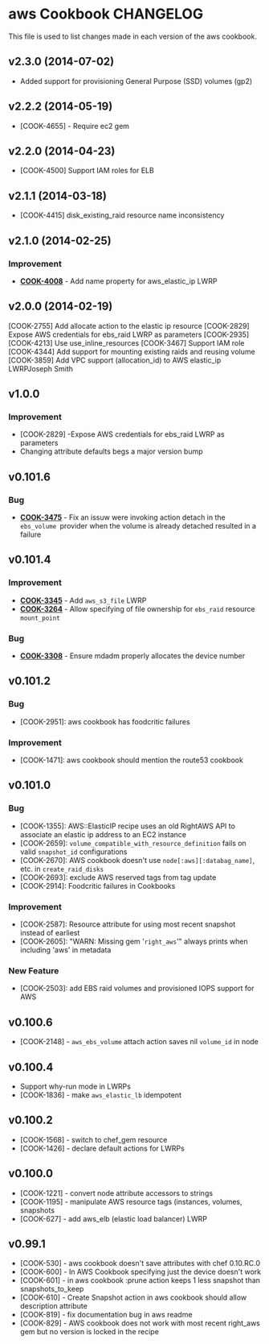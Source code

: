 aws Cookbook CHANGELOG
======================
This file is used to list changes made in each version of the aws cookbook.


v2.3.0 (2014-07-02)
-------------------
- Added support for provisioning General Purpose (SSD) volumes (gp2)


v2.2.2 (2014-05-19)
-------------------
- [COOK-4655] - Require ec2 gem


v2.2.0 (2014-04-23)
-------------------
- [COOK-4500] Support IAM roles for ELB


v2.1.1 (2014-03-18)
-------------------
- [COOK-4415] disk_existing_raid resource name inconsistency


v2.1.0 (2014-02-25)
-------------------
### Improvement
- **[COOK-4008](https://tickets.opscode.com/browse/COOK-4008)** - Add name property for aws_elastic_ip LWRP


v2.0.0 (2014-02-19)
-------------------
[COOK-2755] Add allocate action to the elastic ip resource
[COOK-2829] Expose AWS credentials for ebs_raid LWRP as parameters
[COOK-2935] 
[COOK-4213] Use use_inline_resources
[COOK-3467] Support IAM role
[COOK-4344] Add support for mounting existing raids and reusing volume
[COOK-3859] Add VPC support (allocation_id) to AWS elastic_ip LWRPJoseph Smith


v1.0.0
------
### Improvement
- [COOK-2829] -Expose AWS credentials for ebs_raid LWRP as parameters
- Changing attribute defaults begs a major version bump


v0.101.6
--------
### Bug
- **[COOK-3475](https://tickets.opscode.com/browse/COOK-3475)** - Fix an issuw were invoking action detach in the `ebs_volume `provider when the volume is already detached resulted in a failure

v0.101.4
--------
### Improvement
- **[COOK-3345](https://tickets.opscode.com/browse/COOK-3345)** - Add `aws_s3_file` LWRP
- **[COOK-3264](https://tickets.opscode.com/browse/COOK-3264)** - Allow specifying of file ownership for `ebs_raid` resource `mount_point`

### Bug
- **[COOK-3308](https://tickets.opscode.com/browse/COOK-3308)** - Ensure mdadm properly allocates the device number

v0.101.2
--------
### Bug

- [COOK-2951]: aws cookbook has foodcritic failures

### Improvement

- [COOK-1471]: aws cookbook should mention the route53 cookbook

v0.101.0
--------
### Bug

- [COOK-1355]: AWS::ElasticIP recipe uses an old RightAWS API to associate an elastic ip address to an EC2 instance
- [COOK-2659]: `volume_compatible_with_resource_definition` fails on valid `snapshot_id` configurations
- [COOK-2670]: AWS cookbook doesn't use `node[:aws][:databag_name]`, etc. in `create_raid_disks`
- [COOK-2693]: exclude AWS reserved tags from tag update
- [COOK-2914]: Foodcritic failures in Cookbooks

### Improvement

- [COOK-2587]: Resource attribute for using most recent snapshot instead of earliest
- [COOK-2605]: "WARN: Missing gem '`right_aws`'" always prints when including 'aws' in metadata

### New Feature

- [COOK-2503]: add EBS raid volumes and provisioned IOPS support for AWS

v0.100.6
--------
- [COOK-2148] - `aws_ebs_volume` attach action saves nil `volume_id` in node

v0.100.4
--------
- Support why-run mode in LWRPs
- [COOK-1836] - make `aws_elastic_lb` idempotent

v0.100.2
--------
- [COOK-1568] - switch to chef_gem resource
- [COOK-1426] - declare default actions for LWRPs

v0.100.0
--------
- [COOK-1221] - convert node attribute accessors to strings
- [COOK-1195] - manipulate AWS resource tags (instances, volumes, snapshots
- [COOK-627] - add aws_elb (elastic load balancer) LWRP

v0.99.1
-------
- [COOK-530] - aws cookbook doesn't save attributes with chef 0.10.RC.0
- [COOK-600] - In AWS Cookbook specifying just the device doesn't work
- [COOK-601] - in aws cookbook :prune action keeps 1 less snapshot than snapshots_to_keep
- [COOK-610] - Create Snapshot action in aws cookbook should allow description attribute
- [COOK-819] - fix documentation bug in aws readme
- [COOK-829] - AWS cookbook does not work with most recent right_aws gem but no version is locked in the recipe
